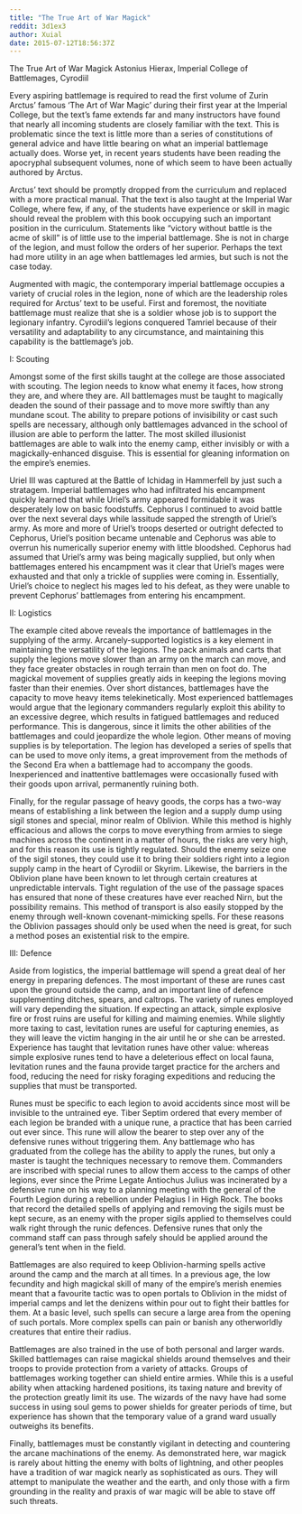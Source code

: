 ```yaml
---
title: "The True Art of War Magick"
reddit: 3d1ex3
author: Xuial
date: 2015-07-12T18:56:37Z
---
```


The True Art of War Magick
Astonius Hierax, Imperial College of Battlemages, Cyrodiil

Every aspiring battlemage is required to read the first volume of Zurin Arctus’ famous ‘The Art of War Magic’ during their first year at the Imperial College, but the text’s fame extends far and many instructors have found that nearly all incoming students are closely familiar with the text. This is problematic since the text is little more than a series of constitutions of general advice and have little bearing on what an imperial battlemage actually does. Worse yet, in recent years students have been reading the apocryphal subsequent volumes, none of which seem to have been actually authored by Arctus.

Arctus’ text should be promptly dropped from the curriculum and replaced with a more practical manual. That the text is also taught at the Imperial War College, where few, if any, of the students have experience or skill in magic should reveal the problem with this book occupying such an important position in the curriculum. Statements like “victory without battle is the acme of skill” is of little use to the imperial battlemage. She is not in charge of the legion, and must follow the orders of her superior. Perhaps the text had more utility in an age when battlemages led armies, but such is not the case today.

Augmented with magic, the contemporary imperial battlemage occupies a variety of crucial roles in the legion, none of which are the leadership roles required for Arctus’ text to be useful. First and foremost, the novitiate battlemage must realize that she is a soldier whose job is to support the legionary infantry. Cyrodiil’s legions conquered Tamriel because of their versatility and adaptability to any circumstance, and maintaining this capability is the battlemage’s job.

I: Scouting

Amongst some of the first skills taught at the college are those associated with scouting. The legion needs to know what enemy it faces, how strong they are, and where they are. All battlemages must be taught to magically deaden the sound of their passage and to move more swiftly than any mundane scout. The ability to prepare potions of invisibility or cast such spells are necessary, although only battlemages advanced in the school of illusion are able to perform the latter. The most skilled illusionist battlemages are able to walk into the enemy camp, either invisibly or with a magickally-enhanced disguise. This is essential for gleaning information on the empire’s enemies.

Uriel III was captured at the Battle of Ichidag in Hammerfell by just such a stratagem. Imperial battlemages who had infiltrated his encampment quickly learned that while Uriel’s army appeared formidable it was desperately low on basic foodstuffs. Cephorus I continued to avoid battle over the next several days while lassitude sapped the strength of Uriel’s army. As more and more of Uriel’s troops deserted or outright defected to Cephorus, Uriel’s position became untenable and Cephorus was able to overrun his numerically superior enemy with little bloodshed. Cephorus had assumed that Uriel’s army was being magically supplied, but only when battlemages entered his encampment was it clear that Uriel’s mages were exhausted and that only a trickle of supplies were coming in. Essentially, Uriel’s choice to neglect his mages led to his defeat, as they were unable to prevent Cephorus’ battlemages from entering his encampment.

II: Logistics

The example cited above reveals the importance of battlemages in the supplying of the army. Arcanely-supported logistics is a key element in maintaining the versatility of the legions. The pack animals and carts that supply the legions move slower than an army on the march can move, and they face greater obstacles in rough terrain than men on foot do. The magickal movement of supplies greatly aids in keeping the legions moving faster than their enemies. Over short distances, battlemages have the capacity to move heavy items telekinetically. Most experienced battlemages would argue that the legionary commanders regularly exploit this ability to an excessive degree, which results in fatigued battlemages and reduced performance. This is dangerous, since it limits the other abilities of the battlemages and could jeopardize the whole legion. Other means of moving supplies is by teleportation. The legion has developed a series of spells that can be used to move only items, a great improvement from the methods of the Second Era when a battlemage had to accompany the goods. Inexperienced and inattentive battlemages were occasionally fused with their goods upon arrival, permanently ruining both.

Finally, for the regular passage of heavy goods, the corps has a two-way means of establishing a link between the legion and a supply dump using sigil stones and special, minor realm of Oblivion. While this method is highly efficacious and allows the corps to move everything from armies to siege machines across the continent in a matter of hours, the risks are very high, and for this reason its use is tightly regulated. Should the enemy seize one of the sigil stones, they could use it to bring their soldiers right into a legion supply camp in the heart of Cyrodiil or Skyrim. Likewise, the barriers in the Oblivion plane have been known to let through certain creatures at unpredictable intervals. Tight regulation of the use of the passage spaces has ensured that none of these creatures have ever reached Nirn, but the possibility remains. This method of transport is also easily stopped by the enemy through well-known covenant-mimicking spells. For these reasons the Oblivion passages should only be used when the need is great, for such a method poses an existential risk to the empire.

III: Defence

Aside from logistics, the imperial battlemage will spend a great deal of her energy in preparing defences. The most important of these are runes cast upon the ground outside the camp, and an important line of defence supplementing ditches, spears, and caltrops. The variety of runes employed will vary depending the situation. If expecting an attack, simple explosive fire or frost ruins are useful for killing and maiming enemies. While slightly more taxing to cast, levitation runes are useful for capturing enemies, as they will leave the victim hanging in the air until he or she can be arrested. Experience has taught that levitation runes have other value: whereas simple explosive runes tend to have a deleterious effect on local fauna, levitation runes and the fauna provide target practice for the archers and food, reducing the need for risky foraging expeditions and reducing the supplies that must be transported.

Runes must be specific to each legion to avoid accidents since most will be invisible to the untrained eye. Tiber Septim ordered that every member of each legion be branded with a unique rune, a practice that has been carried out ever since. This rune will allow the bearer to step over any of the defensive runes without triggering them. Any battlemage who has graduated from the college has the ability to apply the runes, but only a master is taught the techniques necessary to remove them. Commanders are inscribed with special runes to allow them access to the camps of other legions, ever since the Prime Legate Antiochus Julius was incinerated by a defensive rune on his way to a planning meeting with the general of the Fourth Legion during a rebellion under Pelagius I in High Rock. The books that record the detailed spells of applying and removing the sigils must be kept secure, as an enemy with the proper sigils applied to themselves could walk right through the runic defences. Defensive runes that only the command staff can pass through safely should be applied around the general’s tent when in the field.

Battlemages are also required to keep Oblivion-harming spells active around the camp and the march at all times. In a previous age, the low fecundity and high magickal skill of many of the empire’s merish enemies meant that a favourite tactic was to open portals to Oblivion in the midst of imperial camps and let the denizens within pour out to fight their battles for them. At a basic level, such spells can secure a large area from the opening of such portals. More complex spells can pain or banish any otherworldly creatures that entire their radius.

Battlemages are also trained in the use of both personal and larger wards. Skilled battlemages can raise magickal shields around themselves and their troops to provide protection from a variety of attacks. Groups of battlemages working together can shield entire armies. While this is a useful ability when attacking hardened positions, its taxing nature and brevity of the protection greatly limit its use. The wizards of the navy have had some success in using soul gems to power shields for greater periods of time, but experience has shown that the temporary value of a grand ward usually outweighs its benefits.

Finally, battlemages must be constantly vigilant in detecting and countering the arcane machinations of the enemy. As demonstrated here, war magick is rarely about hitting the enemy with bolts of lightning, and other peoples have a tradition of war magick nearly as sophisticated as ours. They will attempt to manipulate the weather and the earth, and only those with a firm grounding in the reality and praxis of war magic will be able to stave off such threats.
